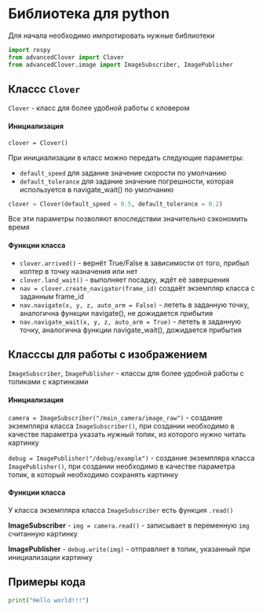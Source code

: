 # Библиотека для python

Для начала необходимо импротировать нужные библиотеки
```python
import rospy
from advancedClover import Clover
from advancedClover.image import ImageSubscriber, ImagePublisher
```
## Классс `Clover`

`Clover`  -   класс для более удобной работы с кловером

#### Инициализация

`clover = Clover()`

При инициализации в класс можно передать следующие параметры:

 - `default_speed` для задание значение скорости по умолчанию
 - `default_tolerance` для задание значение погрешности, которая используется в navigate_wait() по умолчанию

```python
clover = Clover(default_speed = 0.5, default_tolerance = 0.2)
```

Все эти параметры позволяют впоследствии значительно сэкономить время

#### Функции класса
 - `clover.arrived()` - вернёт True/False в зависимости от того, прибыл коптер в точку назначения или нет 
 - `clover.land_wait()` - выполняет посадку, ждёт её завершения
 - `nav = clover.create_navigator(frame_id)` создаёт экземпляр класса c заданным frame_id
 - `nav.navigate(x, y, z, auto_arm = False)` - лететь в заданную точку, аналогична функции navigate(), не дожидается прибытия
 - `nav.navigate_wait(x, y, z, auto_arm = True)` - лететь в заданную точку, аналогична функции navigate_wait(), дожидается прибытия

## Класссы для работы с изображением

`ImageSubscriber`, `ImagePublisher` - классы для более удобной работы с топиками с картинками
#### Инициализация
`camera = ImageSubscriber("/main_camera/image_raw")` - создание экземпляра класса `ImageSubscriber()`, при создании необходимо в качестве параметра указать нужный топик, из которого нужно читать картинку

`debug = ImagePublisher("/debug/example")`  -  создание экземпляра класса `ImagePublisher()`, при создании необходимо в качестве параметра топик, в который необходимо сохранять картинку

#### Функции класса

У класса экземпляра класса `ImageSubscriber` есть функция `.read()`

__ImageSubscriber__ - `img = camera.read()` - записывает в переменную `img` считанную картинку


__ImagePublisher__  - `debug.write(img)` - отправляет в топик, указанный при инициализации картинку

## Примеры кода

```python
print("Hello world!!!")
```